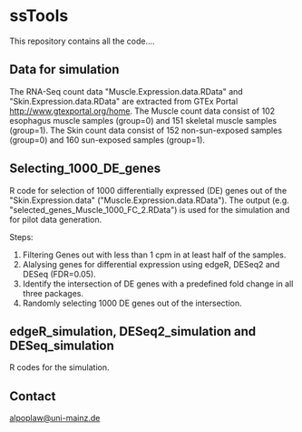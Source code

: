 # ssTools

This repository contains all the code....

## Data for simulation

The RNA-Seq count data "Muscle.Expression.data.RData" and "Skin.Expression.data.RData" are extracted from GTEx Portal http://www.gtexportal.org/home. The Muscle count data consist of 102 esophagus muscle samples (group=0) and 151 skeletal muscle samples (group=1). The Skin count data consist of 152 non-sun-exposed samples (group=0) and 160 sun-exposed samples (group=1).

## Selecting_1000_DE_genes

R code for selection of 1000 differentially expressed (DE) genes out of the "Skin.Expression.data" ("Muscle.Expression.data.RData").
The output (e.g. "selected_genes_Muscle_1000_FC_2.RData") is used for the simulation and for pilot data generation.

Steps:
1. Filtering Genes out with less than 1 cpm in at least half of the samples. 
2. Alalysing genes for differential expression using edgeR, DESeq2 and DESeq (FDR=0.05).
3. Identify the intersection of DE genes with a predefined fold change in all three packages.
4. Randomly selecting 1000 DE genes out of the intersection.

## edgeR_simulation, DESeq2_simulation and DESeq_simulation

R codes for the simulation. 

## Contact

alpoplaw@uni-mainz.de
